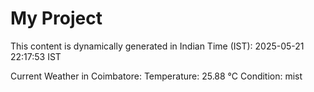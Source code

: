 # My Project

This content is dynamically generated in Indian Time (IST): 2025-05-21 22:17:53 IST


Current Weather in Coimbatore:
Temperature: 25.88 °C
Condition: mist
